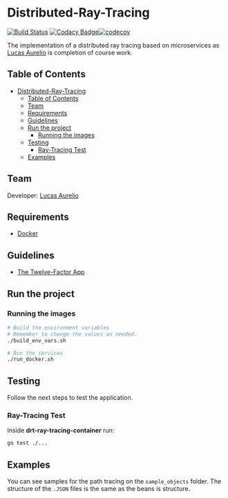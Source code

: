 # Distributed-Ray-Tracing

[![Build Status](https://travis-ci.org/lucas625/Distributed-Ray-Tracing.svg?branch=master)](https://travis-ci.org/lucas625/Distributed-Ray-Tracing) [![Codacy Badge](https://app.codacy.com/project/badge/Grade/c97b506fef9f4eb8a23da10b04a04fb1)](https://www.codacy.com/manual/lucas625/Distributed-Ray-Tracing?utm_source=github.com&amp;utm_medium=referral&amp;utm_content=lucas625/Distributed-Ray-Tracing&amp;utm_campaign=Badge_Grade)[![codecov](https://codecov.io/gh/lucas625/Distributed-Ray-Tracing/branch/master/graph/badge.svg)](https://codecov.io/gh/lucas625/Distributed-Ray-Tracing)

The implementation of a distributed ray tracing based on microservices as [Lucas Aurelio](https://github.com/lucas625) is completion of course work.

## Table of Contents

- [Distributed-Ray-Tracing](#distributed-ray-tracing)
  - [Table of Contents](#table-of-contents)
  - [Team](#team)
  - [Requirements](#requirements)
  - [Guidelines](#guidelines)
  - [Run the project](#run-the-project)
    - [Running the images](#running-the-images)
  - [Testing](#testing)
    - [Ray-Tracing Test](#ray-tracing-test)
  - [Examples](#examples)

## Team

Developer: [Lucas Aurelio](https://github.com/lucas625)

## Requirements

- [Docker](https://docs.docker.com/desktop/)

## Guidelines

- [The Twelve-Factor App](https://12factor.net/)

## Run the project

### Running the images

```sh
# Build the environment variables
# Remember to change the values as needed.
./build_env_vars.sh

# Run the services
./run_docker.sh
```

## Testing

Follow the next steps to test the application.

### Ray-Tracing Test

Inside **drt-ray-tracing-container** run:

```sh
go test ./...
```

## Examples

You can see samples for the path tracing on the `sample_objects` folder. The structure of the `.JSON` files is the same as the beans is structure.
